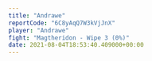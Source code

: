 ```yaml
---
title: "Andrawe"
reportCode: "6C8yAqQ7W3kVjJnX"
player: "Andrawe"
fight: "Magtheridon - Wipe 3 (0%)"
date: 2021-08-04T18:53:40.409000+00:00
---
```

